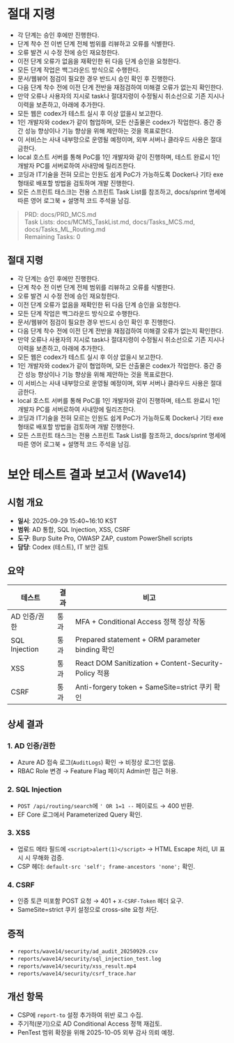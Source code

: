 # 절대 지령
- 각 단계는 승인 후에만 진행한다.
- 단계 착수 전 이번 단계 전체 범위를 리뷰하고 오류를 식별한다.
- 오류 발견 시 수정 전에 승인 재요청한다.
- 이전 단계 오류가 없음을 재확인한 뒤 다음 단계 승인을 요청한다.
- 모든 단계 작업은 백그라운드 방식으로 수행한다.
- 문서/웹뷰어 점검이 필요한 경우 반드시 승인 확인 후 진행한다.
- 다음 단계 착수 전에 이전 단계 전반을 재점검하여 미해결 오류가 없는지 확인한다.
- 만약 오류나 사용자의 지시로 task나 절대지령이 수정될시 취소선으로 기존 지시나 이력을 보존하고, 아래에 추가한다.
- 모든 웹은 codex가 테스트 실시 후 이상 없을시 보고한다.
- 1인 개발자와 codex가 같이 협업하며, 모든 산출물은 codex가 작업한다. 중간 중간 성능 향상이나 기능 향상을 위해 제안하는 것을 목표로한다.
- 이 서비스는 사내 내부망으로 운영될 예정이며, 외부 서버나 클라우드 사용은 절대 금한다.
- local 호스트 서버를 통해 PoC를 1인 개발자와 같이 진행하며, 테스트 완료시 1인 개발자 PC를 서버로하여 사내망에 릴리즈한다.
- 코딩과 IT기술을 전혀 모르는 인원도 쉽게 PoC가 가능하도록 Docker나 기타 exe 형태로 배포할 방법을 검토하며 개발 진행한다.
- 모든 스프린트 태스크는 전용 스프린트 Task List를 참조하고, docs/sprint 명세에 따른 영어 로그북 + 설명적 코드 주석을 남김.

> PRD: docs/PRD_MCS.md  
> Task Lists: docs/MCMS_TaskList.md, docs/Tasks_MCS.md, docs/Tasks_ML_Routing.md  
> Remaining Tasks: 0

## 절대 지령
- 각 단계는 승인 후에만 진행한다.
- 단계 착수 전 이번 단계 전체 범위를 리뷰하고 오류를 식별한다.
- 오류 발견 시 수정 전에 승인 재요청한다.
- 이전 단계 오류가 없음을 재확인한 뒤 다음 단계 승인을 요청한다.
- 모든 단계 작업은 백그라운드 방식으로 수행한다.
- 문서/웹뷰어 점검이 필요한 경우 반드시 승인 확인 후 진행한다.
- 다음 단계 착수 전에 이전 단계 전반을 재점검하여 미해결 오류가 없는지 확인한다.
- 만약 오류나 사용자의 지시로 task나 절대지령이 수정될시 취소선으로 기존 지시나 이력을 보존하고, 아래에 추가한다.
- 모든 웹은 codex가 테스트 실시 후 이상 없을시 보고한다.
- 1인 개발자와 codex가 같이 협업하며, 모든 산출물은 codex가 작업한다. 중간 중간 성능 향상이나 기능 향상을 위해 제안하는 것을 목표로한다.
- 이 서비스는 사내 내부망으로 운영될 예정이며, 외부 서버나 클라우드 사용은 절대 금한다.
- local 호스트 서버를 통해 PoC를 1인 개발자와 같이 진행하며, 테스트 완료시 1인 개발자 PC를 서버로하여 사내망에 릴리즈한다.
- 코딩과 IT기술을 전혀 모르는 인원도 쉽게 PoC가 가능하도록 Docker나 기타 exe 형태로 배포할 방법을 검토하며 개발 진행한다.
- 모든 스프린트 태스크는 전용 스프린트 Task List를 참조하고, docs/sprint 명세에 따른 영어 로그북 + 설명적 코드 주석을 남김.
# 보안 테스트 결과 보고서 (Wave14)

## 시험 개요
- **일시**: 2025-09-29 15:40~16:10 KST
- **범위**: AD 통합, SQL Injection, XSS, CSRF
- **도구**: Burp Suite Pro, OWASP ZAP, custom PowerShell scripts
- **담당**: Codex (테스트), IT 보안 검토

## 요약
| 테스트 | 결과 | 비고 |
| --- | --- | --- |
| AD 인증/권한 | 통과 | MFA + Conditional Access 정책 정상 작동 |
| SQL Injection | 통과 | Prepared statement + ORM parameter binding 확인 |
| XSS | 통과 | React DOM Sanitization + Content-Security-Policy 적용 |
| CSRF | 통과 | Anti-forgery token + SameSite=strict 쿠키 확인 |

## 상세 결과
### 1. AD 인증/권한
- Azure AD 접속 로그(`AuditLogs`) 확인 → 비정상 로그인 없음.
- RBAC Role 변경 → Feature Flag 페이지 Admin만 접근 허용.

### 2. SQL Injection
- `POST /api/routing/search`에 `' OR 1=1 --` 페이로드 → 400 반환.
- EF Core 로그에서 Parameterized Query 확인.

### 3. XSS
- 업로드 메타 필드에 `<script>alert(1)</script>` → HTML Escape 처리, UI 표시 시 무해화 검증.
- CSP 헤더: `default-src 'self'; frame-ancestors 'none';` 확인.

### 4. CSRF
- 인증 토큰 미포함 POST 요청 → 401 + `X-CSRF-Token` 헤더 요구.
- SameSite=strict 쿠키 설정으로 cross-site 요청 차단.

## 증적
- `reports/wave14/security/ad_audit_20250929.csv`
- `reports/wave14/security/sql_injection_test.log`
- `reports/wave14/security/xss_result.mp4`
- `reports/wave14/security/csrf_trace.har`

## 개선 항목
- CSP에 `report-to` 설정 추가하여 위반 로그 수집.
- 주기적(분기)으로 AD Conditional Access 정책 재검토.
- PenTest 범위 확장을 위해 2025-10-05 외부 감사 의뢰 예정.

